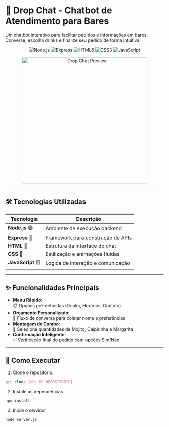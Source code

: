 # 🍹 Drop Chat - Chatbot de Atendimento para Bares

Um chatbot interativo para facilitar pedidos e informações em bares. Converse, escolha drinks e finalize seu pedido de forma intuitiva!

<div align="center">

![Node.js](https://img.shields.io/badge/Node.js-339933?style=for-the-badge&logo=node.js&logoColor=white)
![Express](https://img.shields.io/badge/Express.js-404D59?style=for-the-badge)
![HTML5](https://img.shields.io/badge/HTML5-E34F26?style=for-the-badge&logo=html5&logoColor=white)
![CSS3](https://img.shields.io/badge/CSS3-1572B6?style=for-the-badge&logo=css3&logoColor=white)
![JavaScript](https://img.shields.io/badge/JavaScript-F7DF1E?style=for-the-badge&logo=javascript&logoColor=black)

</div>

<div align="center">
  <img src="https://i.imgur.com/xBjivTA.png" alt="Drop Chat Preview" width="400">
</div>


---

## 🛠 Tecnologias Utilizadas

| Tecnologia       | Descrição                          |
|------------------|------------------------------------|
| **Node.js** 🟢   | Ambiente de execução backend       |
| **Express** 🚀   | Framework para construção de APIs  |
| **HTML** 📄      | Estrutura da interface do chat     |
| **CSS** 🎨       | Estilização e animações fluidas    |
| **JavaScript** 🟨 | Lógica de interação e comunicação  |

---

## ✨ Funcionalidades Principais

- **Menu Rápido**:  
  📋 Opções pré-definidas (Drinks, Horários, Contato)
- **Orçamento Personalizado**:  
  💬 Fluxo de conversa para coletar nome e preferências
- **Montagem de Combo**:  
  🧩 Selecione quantidades de Mojito, Caipirinha e Margarita
- **Confirmação Inteligente**:  
  ✅ Verificação final do pedido com opções Sim/Não

---

## 🚀 Como Executar

1. Clone o repositório:
```bash
git clone [URL_DO_REPOSITÓRIO]
```

2. Instale as dependências
```bash
npm install
```

3. Inicie o servidor
```bash
node server.js
```
